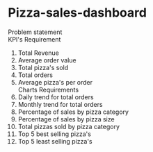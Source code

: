 # Pizza-sales-dashboard <br />
Problem statement<br />
KPI's Requirement <br />
1. Total Revenue
2. Average order value
3. Total pizza's sold
4. Total orders
5. Average pizza's per order<br />
Charts Requirements<br />
1. Daily trend for total orders
2. Monthly trend for total orders
3. Percentage of sales by pizza category
4. Percentage of sales by pizza size
5. Total pizzas sold by pizza category
6. Top 5 best selling pizza's
7. Top 5 least selling pizza's
